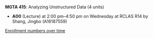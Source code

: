**MGTA 415**: Analyzing Unstructured Data (4 units)

- **A00** (Lecture) at 2:00 pm–4:50 pm on Wednesday at RCLAS R14 by Shang, Jingbo (A16187559)

[Enrollment numbers over time](./MGTA415.tsv)
